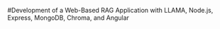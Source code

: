 #Development of a Web-Based RAG Application with LLAMA, Node.js, Express, MongoDB, Chroma, and Angular






